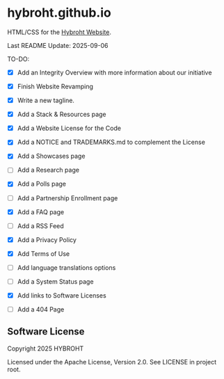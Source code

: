 # hybroht.github.io
HTML/CSS for the [Hybroht Website](https://hybroht.com).

Last README Update: 2025-09-06

TO-DO:

- [X] Add an Integrity Overview with more information about our initiative
- [X] Finish Website Revamping
- [X] Write a new tagline.
- [X] Add a Stack & Resources page
- [X] Add a Website License for the Code
- [X] Add a NOTICE and TRADEMARKS.md to complement the License
- [X] Add a Showcases page
- [ ] Add a Research page
- [X] Add a Polls page
- [ ] Add a Partnership Enrollment page
- [X] Add a FAQ page
- [ ] Add a RSS Feed
- [X] Add a Privacy Policy
- [X] Add Terms of Use
- [ ] Add language translations options
- [ ] Add a System Status page
- [X] Add links to Software Licenses
- [ ] Add a 404 Page


## Software License

Copyright 2025 HYBROHT

Licensed under the Apache License, Version 2.0. See LICENSE in project root.

